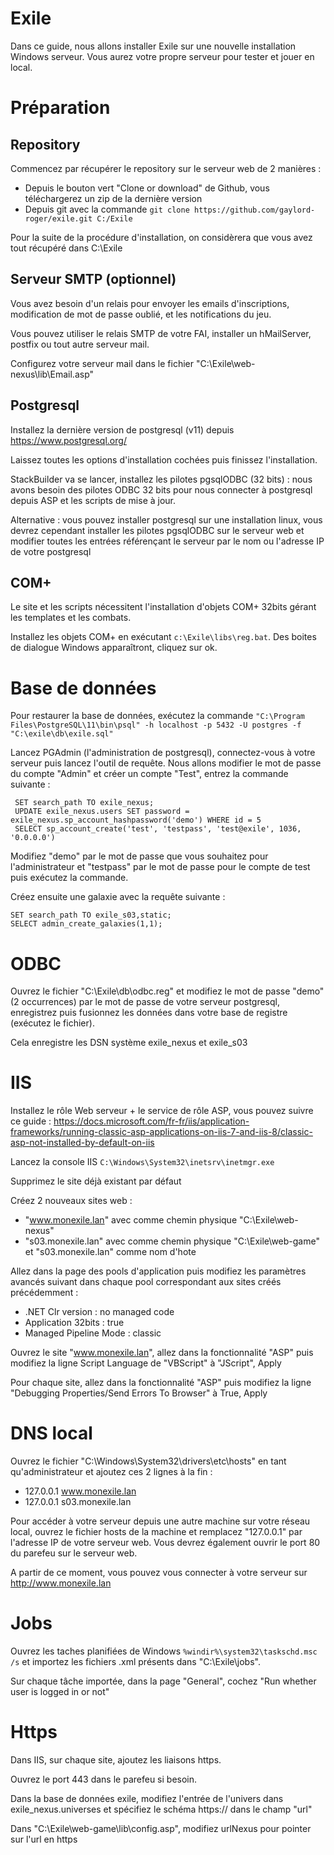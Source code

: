 # Exile
Dans ce guide, nous allons installer Exile sur une nouvelle installation Windows serveur. Vous aurez votre propre serveur pour tester et jouer en local.

# Préparation
## Repository
Commencez par récupérer le repository sur le serveur web de 2 manières :
* Depuis le bouton vert "Clone or download" de Github, vous téléchargerez un zip de la dernière version
* Depuis git avec la commande `git clone https://github.com/gaylord-roger/exile.git C:/Exile`

Pour la suite de la procédure d'installation, on considèrera que vous avez tout récupéré dans C:\Exile

## Serveur SMTP (optionnel)
Vous avez besoin d'un relais pour envoyer les emails d'inscriptions, modification de mot de passe oublié, et les notifications du jeu.

Vous pouvez utiliser le relais SMTP de votre FAI, installer un hMailServer, postfix ou tout autre serveur mail.

Configurez votre serveur mail dans le fichier "C:\Exile\web-nexus\lib\Email.asp"

## Postgresql
Installez la dernière version de postgresql (v11) depuis https://www.postgresql.org/

Laissez toutes les options d'installation cochées puis finissez l'installation.

StackBuilder va se lancer, installez les pilotes pgsqlODBC (32 bits) : nous avons besoin des pilotes ODBC 32 bits pour nous connecter à postgresql depuis ASP et les scripts de mise à jour.

Alternative : vous pouvez installer postgresql sur une installation linux, vous devrez cependant installer les pilotes pgsqlODBC sur le serveur web et modifier toutes les entrées référençant le serveur par le nom ou l'adresse IP de votre postgresql

## COM+
Le site et les scripts nécessitent l'installation d'objets COM+ 32bits gérant les templates et les combats.

Installez les objets COM+ en exécutant `c:\Exile\libs\reg.bat`. Des boites de dialogue Windows apparaîtront, cliquez sur ok.

# Base de données
Pour restaurer la base de données, exécutez la commande `"C:\Program Files\PostgreSQL\11\bin\psql" -h localhost -p 5432 -U postgres -f "C:\exile\db\exile.sql"`

Lancez PGAdmin (l'administration de postgresql), connectez-vous à votre serveur puis lancez l'outil de requête.
Nous allons modifier le mot de passe du compte "Admin" et créer un compte "Test", entrez la commande suivante :
```
 SET search_path TO exile_nexus;
 UPDATE exile_nexus.users SET password = exile_nexus.sp_account_hashpassword('demo') WHERE id = 5
 SELECT sp_account_create('test', 'testpass', 'test@exile', 1036, '0.0.0.0')
```
Modifiez "demo" par le mot de passe que vous souhaitez pour l'administrateur et "testpass" par le mot de passe pour le compte de test puis exécutez la commande.

Créez ensuite une galaxie avec la requête suivante :
```
SET search_path TO exile_s03,static;
SELECT admin_create_galaxies(1,1);
```

# ODBC
Ouvrez le fichier "C:\Exile\db\odbc.reg" et modifiez le mot de passe "demo" (2 occurrences) par le mot de passe de votre serveur postgresql, enregistrez puis fusionnez les données dans votre base de registre (exécutez le fichier).

Cela enregistre les DSN système exile_nexus et exile_s03

# IIS
Installez le rôle Web serveur + le service de rôle ASP, vous pouvez suivre ce guide : https://docs.microsoft.com/fr-fr/iis/application-frameworks/running-classic-asp-applications-on-iis-7-and-iis-8/classic-asp-not-installed-by-default-on-iis

Lancez la console IIS `C:\Windows\System32\inetsrv\inetmgr.exe`

Supprimez le site déjà existant par défaut

Créez 2 nouveaux sites web :
 - "www.monexile.lan" avec comme chemin physique "C:\Exile\web-nexus"
 - "s03.monexile.lan" avec comme chemin physique "C:\Exile\web-game" et "s03.monexile.lan" comme nom d'hote
 
Allez dans la page des pools d'application puis modifiez les paramètres avancés suivant dans chaque pool correspondant aux sites créés précédemment : 
 - .NET Clr version : no managed code
 - Application 32bits : true
 - Managed Pipeline Mode : classic
 
Ouvrez le site "www.monexile.lan", allez dans la fonctionnalité "ASP" puis modifiez la ligne Script Language de "VBScript" à "JScript", Apply

Pour chaque site, allez dans la fonctionnalité "ASP" puis modifiez la ligne "Debugging Properties/Send Errors To Browser" à True, Apply


# DNS local
Ouvrez le fichier "C:\Windows\System32\drivers\etc\hosts" en tant qu'administrateur et ajoutez ces 2 lignes à la fin :
 - 127.0.0.1	www.monexile.lan
 - 127.0.0.1	s03.monexile.lan

Pour accéder à votre serveur depuis une autre machine sur votre réseau local, ouvrez le fichier hosts de la machine et remplacez "127.0.0.1" par l'adresse IP de votre serveur web. Vous devrez également ouvrir le port 80 du parefeu sur le serveur web.

A partir de ce moment, vous pouvez vous connecter à votre serveur sur http://www.monexile.lan


# Jobs
Ouvrez les taches planifiées de Windows `%windir%\system32\taskschd.msc /s` et importez les fichiers .xml présents dans "C:\Exile\jobs".

Sur chaque tâche importée, dans la page "General", cochez "Run whether user is logged in or not"

# Https
Dans IIS, sur chaque site, ajoutez les liaisons https.

Ouvrez le port 443 dans le parefeu si besoin.

Dans la base de données exile, modifiez l'entrée de l'univers dans exile_nexus.universes et spécifiez le schéma https:// dans le champ "url"

Dans "C:\Exile\web-game\lib\config.asp", modifiez urlNexus pour pointer sur l'url en https


